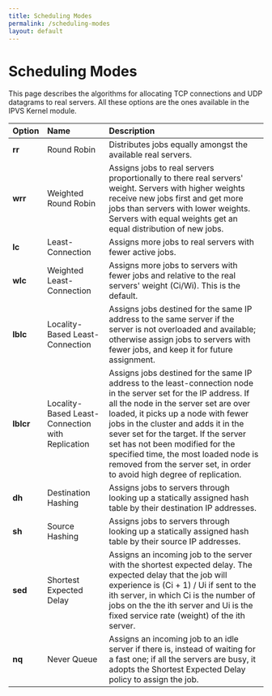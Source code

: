 ```yaml
---
title: Scheduling Modes
permalink: /scheduling-modes
layout: default
---
```


# Scheduling Modes

This page describes the algorithms for allocating TCP connections and UDP datagrams to real servers.
All these options are the ones available in the IPVS Kernel module.

Option | Name | Description
:--- | :--- | :---
**rr** | Round Robin | Distributes jobs equally amongst the available real servers.
**wrr** | Weighted Round Robin | Assigns jobs to real servers proportionally to there real servers' weight. Servers with higher  weights  receive new jobs first and get more jobs than servers with lower weights. Servers with equal weights get an equal distribution of new jobs.
**lc** | Least-Connection | Assigns more jobs to real servers with fewer active jobs.
**wlc** | Weighted Least-Connection | Assigns more jobs to servers with fewer jobs and relative to the real servers' weight (Ci/Wi). This is the default.
**lblc** | Locality-Based Least-Connection | Assigns jobs destined for the same IP address to the same server if the server is not overloaded and available; otherwise assign jobs to servers with fewer jobs, and keep it for future assignment.
**lblcr** | Locality-Based Least-Connection with Replication | Assigns jobs destined for the same IP address to the least-connection node in the server set for the IP address. If all the node in the server set are over loaded, it picks up a node with fewer jobs in the cluster and adds it in the sever set for the target. If the server set has not been modified for the specified time, the most loaded node is removed from the server set, in order to avoid high degree of replication.
**dh** | Destination Hashing | Assigns jobs to servers through looking up a statically assigned hash table by their destination IP addresses.
**sh** | Source Hashing | Assigns jobs to servers through looking up a statically assigned hash table by their source IP addresses.
**sed** | Shortest Expected Delay | Assigns an incoming job to the server with the shortest expected delay. The expected delay that the job will experience is (Ci + 1) / Ui if sent to the ith server, in which Ci is the number of jobs on the the ith server and Ui is the fixed service rate (weight) of the ith server.
**nq** | Never Queue | Assigns an incoming job to an idle server if there is, instead of waiting for a fast one; if all the servers are busy, it adopts the Shortest Expected Delay policy to assign the job.
